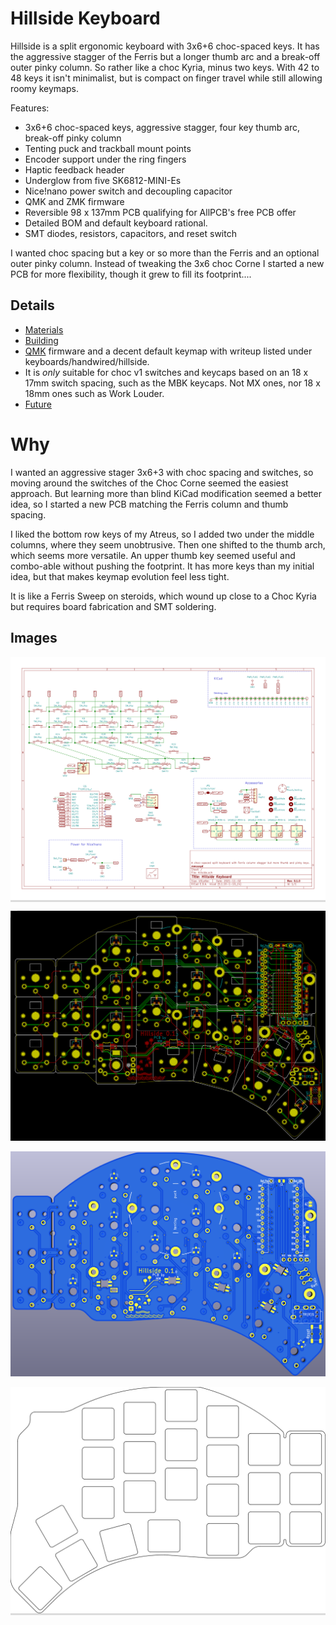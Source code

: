 # Hillside Keyboard

Hillside is a split ergonomic keyboard with 3x6+6 choc-spaced keys. It has the aggressive stagger of the Ferris but a longer thumb arc and a break-off outer pinky column. So rather like a choc Kyria, minus two keys. With 42 to 48 keys it isn't minimalist, but is compact on finger travel while still allowing roomy keymaps.

Features:
- 3x6+6 choc-spaced keys, aggressive stagger, four key thumb arc, break-off pinky column
- Tenting puck and trackball mount points
- Encoder support under the ring fingers
- Haptic feedback header
- Underglow from five SK6812-MINI-Es
- Nice!nano power switch and decoupling capacitor
- QMK and ZMK firmware
- Reversible 98 x 137mm PCB qualifying for AllPCB's free PCB offer
- Detailed BOM and default keyboard rational.
- SMT diodes, resistors, capacitors, and reset switch

I wanted choc spacing but a key or so more than the Ferris and an optional outer pinky column. Instead of tweaking the 3x6 choc Corne I started a new PCB for more flexibility, though it grew to fill its footprint....

## Details

* [Materials](doc/materials.md)
* [Building](doc/build.md)
* [QMK](qmk.com) firmware and a decent default keymap with writeup listed under keyboards/handwired/hillside.
* It is _only_ suitable for choc v1 switches and keycaps based on an 18 x 17mm switch spacing, such as the MBK keycaps. Not MX ones, nor 18 x 18mm ones such as Work Louder.
* [Future](doc/Future.md)

# Why

I wanted an aggressive stager 3x6+3 with choc spacing and switches, so moving around the switches of the Choc Corne seemed the easiest approach. But learning more than blind KiCad modification seemed a better idea, so I started a new PCB matching the Ferris column and thumb spacing.

I liked the bottom row keys of my Atreus, so I added two under the middle columns, where they seem unobtrusive. Then one shifted to the thumb arch, which seems more versatile. An upper thumb key seemed useful and combo-able without pushing the footprint. It has more keys than my initial idea, but that makes keymap evolution feel less tight.

It is like a Ferris Sweep on steroids, which wound up close to a Choc Kyria but requires board fabrication and SMT soldering.




## Images

<div style="background-color:#DCDCDC;">

![Schematic](doc/image/hillside-schema.svg "Schematic")
</div>

![pcb](doc/image/hillside-board.png "PCB")

![render](doc/image/hillside-front.png "Front Render")

<div style="background-color:#DCDCDC;">

![switches](doc/image/hillside-Switches.svg "Switch Layout")
</div>
